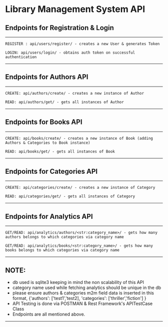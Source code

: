 # Library Management System API


## Endpoints for Registration & Login

---
```
REGISTER : api/users/register/ - creates a new User & generates Token

LOGIN: api/users/login/ - obtains auth token on successful authentication
```
---
## Endpoints for Authors API
---
```
CREATE: api/authors/create/ - creates a new instance of Author

READ: api/authors/get/ - gets all instances of Author
```
---
## Endpoints for Books API
---
```
CREATE: api/books/create/ - creates a new instance of Book (adding Authors & Categories to Book instance)

READ: api/books/get/ - gets all instances of Book
```
---
## Endpoints for Categories API
---
```
CREATE: api/categories/create/ - creates a new instance of Category

READ: api/categories/get/ - gets all instances of Category
```
---
## Endpoints for Analytics API
---
```
GET/READ: api/analytics/authors/<str:category_name>/ - gets how many authors belongs to which categories via category name

GET/READ: api/analytics/books/<str:category_name>/ - gets how many books belongs to which categories via category name
```
---

## NOTE:
* db used is sqlite3 keeping in mind the non scalability of this API
* category name used while fetching analytics should be unique in the db
* please ensure authors & categories m2m field data is inserted in this format, {'authors': ['test1','test2], 'categories': ['thriller','fiction'] }
* API Testing is done via POSTMAN & Rest Framework's APITestCase Class
* Endpoints are all mentioned above.
---
